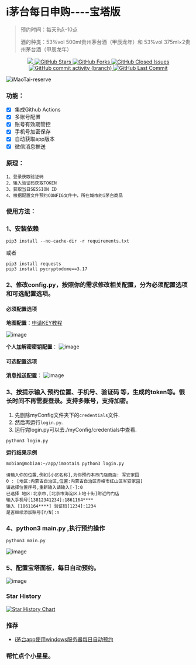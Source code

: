 
# i茅台每日申购----宝塔版
> 预约时间：每天9点-10点
> 
> 酒的种类：53%vol 500ml贵州茅台酒（甲辰龙年）和 53%vol 375ml×2贵州茅台酒（甲辰龙年）


<p align="center">
  <a href="https://hits.seeyoufarm.com">
     <img src="https://hits.seeyoufarm.com/api/count/incr/badge.svg?url=https%3A%2F%2Fgithub.com%2FKing0420%2FiMaoTai-reserve&count_bg=%2379C83D&title_bg=%23555555&icon=&icon_color=%23E7E7E7&title=hits&edge_flat=false"/>
  </a>
  <a href="https://github.com/King0420/iMaoTai-reserve">
    <img src="https://img.shields.io/github/stars/King0420/iMaoTai-reserve" alt="GitHub Stars">
  </a>
  <a href="https://github.com/King0420/iMaoTai-reserve">
    <img src="https://img.shields.io/github/forks/King0420/iMaoTai-reserve" alt="GitHub Forks">
  </a>
  <a href="https://github.com/King0420/iMaoTai-reserve/issues">
    <img src="https://img.shields.io/github/issues-closed-raw/King0420/iMaoTai-reserve" alt="GitHub Closed Issues">
  </a>
  <a href="https://github.com/King0420/iMaoTai-reserve">
    <img alt="GitHub commit activity (branch)" src="https://img.shields.io/github/commit-activity/y/King0420/iMaoTai-reserve">
  </a>
  <a href="https://github.com/King0420/iMaoTai-reserve">
    <img src="https://img.shields.io/github/last-commit/King0420/iMaoTai-reserve" alt="GitHub Last Commit">
  </a>
</p>

![iMaoTai-reserve](https://socialify.git.ci/King0420/iMaoTai-reserve/image?description=1&forks=1&language=1&name=1&owner=1&pattern=Plus&stargazers=1&theme=Light)

### 功能：
- [x] 集成Github Actions
- [x] 多账号配置
- [x] 账号有效期管控
- [x] 手机号加密保存
- [x] 自动获取app版本
- [x] 微信消息推送

### 原理：
```shell
1、登录获取验证码
2、输入验证码获取TOKEN
3、获取当日SESSION ID
4、根据配置文件预约CONFIG文件中，所在城市的i茅台商品
```


### 使用方法：

### 1、安装依赖
```shell
pip3 install --no-cache-dir -r requirements.txt
```
或者
```shell
pip3 install requests
pip3 install pycryptodome==3.17
```

### 2、修改config.py，按照你的需求修改相关配置，分为必须配置选项和可选配置选项。
#### 必须配置选项
**地图配置**：[申请KEY教程](https://lbs.amap.com/api/webservice/create-project-and-key)

![image](https://github.com/King0420/iMaoTai-reserve/assets/104044278/4bbf1834-1d9d-40a6-bf9d-26674cc6c418)

**个人加解密密钥配置**：
![image](https://github.com/King0420/iMaoTai-reserve/assets/104044278/fc6fa8da-14c2-4daa-a1c0-7fc8eb7b89b5)

#### 可选配置选项
**消息推送配置**：
![image](https://github.com/King0420/iMaoTai-reserve/assets/104044278/835123f4-37aa-473e-b794-545f08811c24)


### 3、按提示输入 预约位置、手机号、验证码 等，生成的token等。很长时间不再需要登录。支持多账号，支持加密。
1. 先删除myConfig文件夹下的`credentials`文件.
2. 然后再运行`login.py`.
3. 运行完login.py可以去./myConfig/credentials中查看.
```shell
python3 login.py
```
**运行结果示例**
```shell
mobian@mobian:~/app/imaotai$ python3 login.py

请输入你的位置,例如[小区名称],为你预约本市门店商店: 军安家园
0 : [地区:内蒙古自治区,位置:内蒙古自治区赤峰市红山区军安家园]
请选择位置序号,重新输入请输入[-]:0
已选择 地区:北京市,[北京市海淀区上地十街]附近的门店
输入手机号[13812341234]:1861164****
输入 [1861164****] 验证码[1234]:1234
是否继续添加账号[Y/N]:n
```

### 4、python3 main.py ,执行预约操作
```shell
python3 main.py
```
![image](https://github.com/King0420/iMaoTai-reserve/assets/104044278/cd04ba52-70b1-4080-b766-116eadc87890)

### 5、配置宝塔面板，每日自动预约。
![image](https://github.com/King0420/iMaoTai-reserve/assets/104044278/2c88f9d5-5e44-43ab-b3df-b5240a74c3b6)




### Star History

[![Star History Chart](https://api.star-history.com/svg?repos=King0420/iMaoTai-reserve&type=Date)](https://star-history.com/#King0420/iMaoTai-reserve&Date)



### 推荐
- [i茅台app使用windows服务器每日自动预约](https://github.com/lisongkun/HyggeImaotai)

### 帮忙点个小星星。
